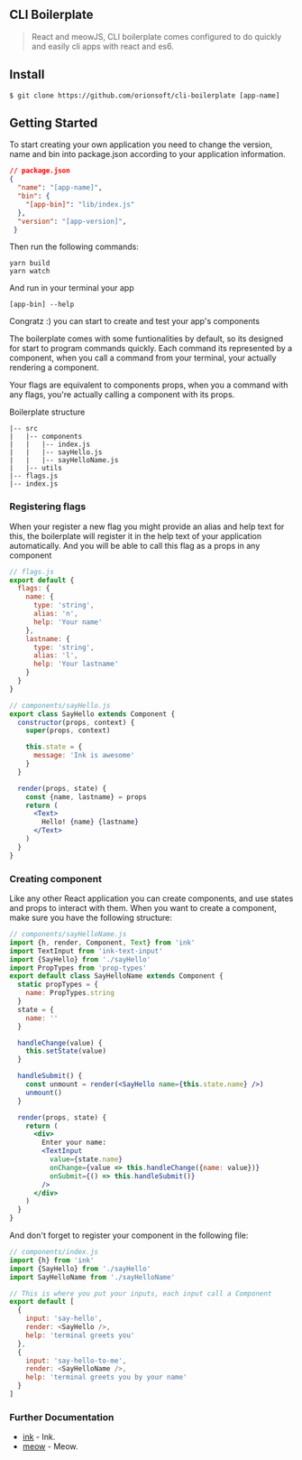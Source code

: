 ## CLI Boilerplate
> React and meowJS, CLI boilerplate comes configured to do quickly and easily cli apps with react and es6.

## Install

```
$ git clone https://github.com/orionsoft/cli-boilerplate [app-name]
```


## Getting Started
To start creating your own application you need to change the version, name and bin into package.json according to your application information.

```json
// package.json
{
  "name": "[app-name]",
  "bin": {
    "[app-bin]": "lib/index.js"
  },
  "version": "[app-version]",
 }
```
Then run the following commands:
```
yarn build
yarn watch
```
And run in your terminal your app

```
[app-bin] --help
```
Congratz :) you can start to create and test your app's components

The boilerplate comes with some funtionalities by default, so its designed for start to program commands quickly. Each command its represented by a component, when you call a command from your terminal, your actually rendering a component.

Your flags are equivalent to components props, when you a command with any flags, you're actually calling a component with its props.

Boilerplate structure
```
|-- src
|   |-- components
|   |   |-- index.js
|   |   |-- sayHello.js
|   |   |-- sayHelloName.js
|   |-- utils
|-- flags.js
|-- index.js
```
### Registering flags

When your register a new flag you might provide an alias and help text for this, the boilerplate will register it in the help text of your application automatically. And you will be able to call this flag as a props in any component

```jsx
// flags.js
export default {
  flags: {
    name: {
      type: 'string',
      alias: 'n',
      help: 'Your name'
    },
    lastname: {
      type: 'string',
      alias: 'l',
      help: 'Your lastname'
    }
  }
}
```
```jsx
// components/sayHello.js
export class SayHello extends Component {
  constructor(props, context) {
    super(props, context)

    this.state = {
      message: 'Ink is awesome'
    }
  }

  render(props, state) {
    const {name, lastname} = props
    return (
      <Text>
        Hello! {name} {lastname}
      </Text>
    )
  }
}
```
### Creating component
Like any other React application you can create components, and use states and props to interact with them. When you want to create a component, make sure you have the following structure:

```jsx
// components/sayHelloName.js
import {h, render, Component, Text} from 'ink'
import TextInput from 'ink-text-input'
import {SayHello} from './sayHello'
import PropTypes from 'prop-types'
export default class SayHelloName extends Component {
  static propTypes = {
    name: PropTypes.string
  }
  state = {
    name: ''
  }

  handleChange(value) {
    this.setState(value)
  }

  handleSubmit() {
    const unmount = render(<SayHello name={this.state.name} />)
    unmount()
  }

  render(props, state) {
    return (
      <div>
        Enter your name:
        <TextInput
          value={state.name}
          onChange={value => this.handleChange({name: value})}
          onSubmit={() => this.handleSubmit()}
        />
      </div>
    )
  }
}
```
And don't forget to register your component in the following file:

```js
// components/index.js
import {h} from 'ink'
import {SayHello} from './sayHello'
import SayHelloName from './sayHelloName'

// This is where you put your inputs, each input call a Component
export default [
  {
    input: 'say-hello',
    render: <SayHello />,
    help: 'terminal greets you'
  },
  {
    input: 'say-hello-to-me',
    render: <SayHelloName />,
    help: 'terminal greets you by your name'
  }
]
```

### Further Documentation

- [ink](https://github.com/vadimdemedes/ink) - Ink.
- [meow](https://github.com/sindresorhus/meow) - Meow.
